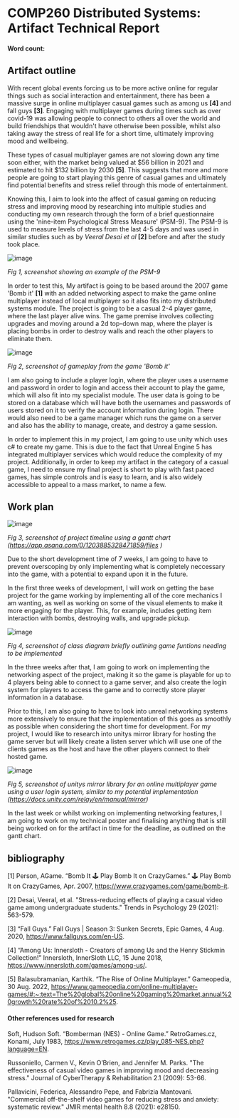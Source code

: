 # COMP260 Distributed Systems: Artifact Technical Report
#### Word count: 

## Artifact outline

With recent global events forcing us to be more active online for regular things such as social interaction and entertainment, there has been a massive surge in online multiplayer casual games such as among us __[4]__ and fall guys __[3]__. Engaging with multiplayer games during times such as over covid-19 was allowing people to connect to others all over the world and build friendships that wouldn't have otherwise been possible, whilst also taking away the stress of real life for a short time, ultimately improving mood and wellbeing. 

These types of casual multiplayer games are not slowing down any time soon either, with the market being valued at $56 billion in 2021 and estimated to hit $132 billion by 2030 __[5]__. This suggests that more and more people are going to start playing this genre of casual games and ultimately find potential benefits and stress relief through this mode of entertainment.

Knowing this, I aim to look into the affect of casual gaming on reducing stress and improving mood by researching into multiple studies and conducting my own research through the form of a brief questionnaire using the 'nine-item Psychological Stress Measure' (PSM-9). The PSM-9 is used to measure levels of stress from the last 4-5 days and was used in similar studies such as by *Veeral Desai et al* __[2]__ before and after the study took place. 

![image](https://media.github.falmouth.ac.uk/user/730/files/84b96105-ee7f-4653-b227-e268a57c2dc3)

*Fig 1, screenshot showing an example of the PSM-9*

In order to test this, My artifact is going to be based around the 2007 game 'Bomb it' __[1]__  with an added networking aspect to make the game online multiplayer instead of local multiplayer so it also fits into my distributed systems module. The project is going to be a casual 2-4 player game, where the last player alive wins. The game premise involves collecting upgrades and moving around a 2d top-down map, where the player is placing bombs in order to destroy walls and reach the other players to eliminate them. 

![image](https://media.github.falmouth.ac.uk/user/730/files/433bc46d-3e79-4117-9d75-f6ba6a7469bd)

*Fig 2, screenshot of gameplay from the game 'Bomb it'*

I am also going to include a player login, where the player uses a username and password in order to login and access their account to play the game, which will also fit into my specialist module. The user data is going to be stored on a database which will have both the usernames and passwords of users stored on it to verify the account information during login. There would also need to be a game manager which runs the game on a server and also has the ability to manage, create, and destroy a game session.

In order to implement this in my project, I am going to use unity which uses c# to create my game. This is due to the fact that Unreal Engine 5 has integrated multiplayer services which would reduce the complexity of my project. Additionally, in order to keep my artifact in the category of a casual game, I need to ensure my final project is short to play with fast paced games, has simple controls and is easy to learn, and is also widely accessible to appeal to a mass market, to name a few. 


## Work plan

![image](https://media.github.falmouth.ac.uk/user/730/files/76609670-1d78-410b-a438-7e764d526256)

*Fig 3, screenshot of project timeline using a gantt chart (https://app.asana.com/0/1203885328471859/files
)*

Due to the short development time of 7 weeks, I am going to have to prevent overscoping by only implementing what is completely neccessary into the game, with a potential to expand upon it in the future. 

In the first three weeks of development, I will work on getting the base project for the game working by implementing all of the core mechanics I am wanting, as well as working on some of the visual elements to make it more engaging for the player. This, for example, includes getting item interaction with bombs, destroying walls, and upgrade pickup.

![image](https://media.github.falmouth.ac.uk/user/730/files/f4e1e275-5b8b-44a0-81da-66028bb91047)

*Fig 4, screenshot of class diagram briefly outlining game funtions needing to be implemented*

In the three weeks after that, I am going to work on implementing the networking aspect of the project, making it so the game is playable for up to 4 players being able to connect to a game server, and also create the login system for players to access the game and to correctly store player information in a database.

Prior to this, I am also going to have to look into unreal networking systems more extensively to ensure that the implementation of this goes as smoothly as possible when considering the short time for development. For my project, I would like to research into unitys mirror library for hosting the game server but will likely create a listen server which will use  one of the clients games as the host and have the other players connect to their hosted game.

![image](https://media.github.falmouth.ac.uk/user/730/files/4c4c8132-f706-4b3a-afba-bc9f767d6d0a)
 
 *Fig 5, screenshot of unitys mirror library for an online multiplayer game using a user login system, similar to my potential implementation (https://docs.unity.com/relay/en/manual/mirror)*

In the last week or whilst working on implementing networking features, I am going to work on my technical poster and finalising anything that is still being worked on for the artifact in time for the deadline, as outlined on the gantt chart.



## bibliography

[1] Person, AGame. “Bomb It 🕹️ Play Bomb It on CrazyGames.” 🕹️ Play Bomb It on CrazyGames, Apr. 2007, https://www.crazygames.com/game/bomb-it. 

[2] Desai, Veeral, et al. "Stress-reducing effects of playing a casual video game among undergraduate students." Trends in Psychology 29 (2021): 563-579.

[3] “Fall Guys.” Fall Guys | Season 3: Sunken Secrets, Epic Games, 4 Aug. 2020, https://www.fallguys.com/en-US. 

[4] “Among Us: Innersloth - Creators of among Us and the Henry Stickmin Collection!” Innersloth, InnerSloth LLC, 15 June 2018, https://www.innersloth.com/games/among-us/. 

[5] Balasubramanian, Karthik. “The Rise of Online Multiplayer.” Gameopedia, 30 Aug. 2022, https://www.gameopedia.com/online-multiplayer-games/#:~:text=The%20global%20online%20gaming%20market,annual%20growth%20rate%20of%2010.2%25. 




#### Other references used for research

Soft, Hudson Soft. “Bomberman (NES) - Online Game.” RetroGames.cz, Konami, July 1983, https://www.retrogames.cz/play_085-NES.php?language=EN. 

Russoniello, Carmen V., Kevin O’Brien, and Jennifer M. Parks. "The effectiveness of casual video games in improving mood and decreasing stress." Journal of CyberTherapy & Rehabilitation 2.1 (2009): 53-66.

Pallavicini, Federica, Alessandro Pepe, and Fabrizia Mantovani. "Commercial off-the-shelf video games for reducing stress and anxiety: systematic review." JMIR mental health 8.8 (2021): e28150.







